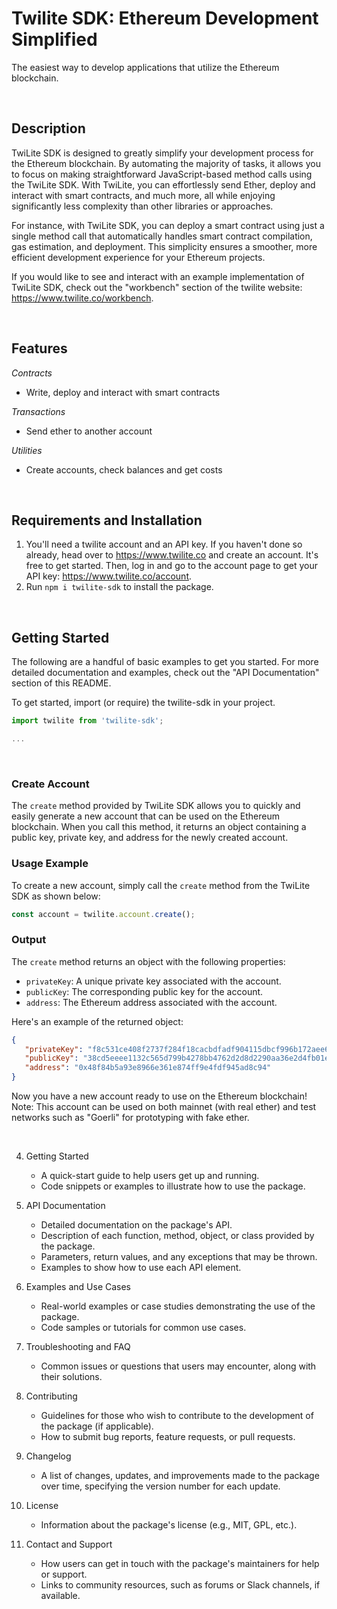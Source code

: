 # Twilite SDK: Ethereum Development Simplified
The easiest way to develop applications that utilize the Ethereum blockchain.

</br>

## Description

TwiLite SDK is designed to greatly simplify your development process for the Ethereum blockchain. By automating the majority of tasks, it allows you to focus on making straightforward JavaScript-based method calls using the TwiLite SDK. With TwiLite, you can effortlessly send Ether, deploy and interact with smart contracts, and much more, all while enjoying significantly less complexity than other libraries or approaches.

For instance, with TwiLite SDK, you can deploy a smart contract using just a single method call that automatically handles smart contract compilation, gas estimation, and deployment. This simplicity ensures a smoother, more efficient development experience for your Ethereum projects.

If you would like to see and interact with an example implementation of TwiLite SDK, check out the "workbench" section of the twilite website: https://www.twilite.co/workbench.

</br>

## Features

*Contracts*
- Write, deploy and interact with smart contracts

*Transactions*
- Send ether to another account

*Utilities*
- Create accounts, check balances and get costs

</br>

## Requirements and Installation

1. You'll need a twilite account and an API key. If you haven't done so already, head over to https://www.twilite.co and create an account. It's free to get started. Then, log in and go to the account page to get your API key: https://www.twilite.co/account.
2. Run `npm i twilite-sdk` to install the package.

</br>

## Getting Started

The following are a handful of basic examples to get you started. For more detailed documentation and examples, check out the "API Documentation" section of this README.

To get started, import (or require) the twilite-sdk in your project.

```javascript
import twilite from 'twilite-sdk';

...
```
</br>

### Create Account

The `create` method provided by TwiLite SDK allows you to quickly and easily generate a new account that can be used on the Ethereum blockchain. When you call this method, it returns an object containing a public key, private key, and address for the newly created account.

### Usage Example

To create a new account, simply call the `create` method from the TwiLite SDK as shown below:

```javascript
const account = twilite.account.create();
```

### Output

The `create` method returns an object with the following properties:

- `privateKey`: A unique private key associated with the account.
- `publicKey`: The corresponding public key for the account.
- `address`: The Ethereum address associated with the account.

Here's an example of the returned object:

```json
{
   "privateKey": "f8c531ce408f2737f284f18cacbdfadf904115dbcf996b172aee6ec1c0d1c386",
   "publicKey": "38cd5eeee1132c565d799b4278bb4762d2d8d2290aa36e2d4fb01e664937beb72e3f0c7c706f7fbc22263110343fb96fb586b48819596a650872df02e0e1f959",
   "address": "0x48f84b5a93e8966e361e874ff9e4fdf945ad8c94"
}
```

Now you have a new account ready to use on the Ethereum blockchain!
Note: This account can be used on both mainnet (with real ether) and test networks such as "Goerli" for prototyping with fake ether.


</br>


4. Getting Started
   - A quick-start guide to help users get up and running.
   - Code snippets or examples to illustrate how to use the package.

5. API Documentation
   - Detailed documentation on the package's API.
   - Description of each function, method, object, or class provided by the package.
   - Parameters, return values, and any exceptions that may be thrown.
   - Examples to show how to use each API element.

7. Examples and Use Cases
   - Real-world examples or case studies demonstrating the use of the package.
   - Code samples or tutorials for common use cases.

8. Troubleshooting and FAQ
   - Common issues or questions that users may encounter, along with their solutions.

9. Contributing
   - Guidelines for those who wish to contribute to the development of the package (if applicable).
   - How to submit bug reports, feature requests, or pull requests.

10. Changelog
    - A list of changes, updates, and improvements made to the package over time, specifying the version number for each update.

11. License
    - Information about the package's license (e.g., MIT, GPL, etc.).

12. Contact and Support
    - How users can get in touch with the package's maintainers for help or support.
    - Links to community resources, such as forums or Slack channels, if available.